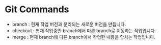 # Git Commands

- branch : 현재 작업 버전과 분리되는 새로운 버전을 만듭니다.
- checkout : 현재 작업중인 branch에서 다른 branch로 이동하는 작업입니다.
- merge : 현재 branch에 다른 branch에서 작업한 내용을 합치는 작업입니다.